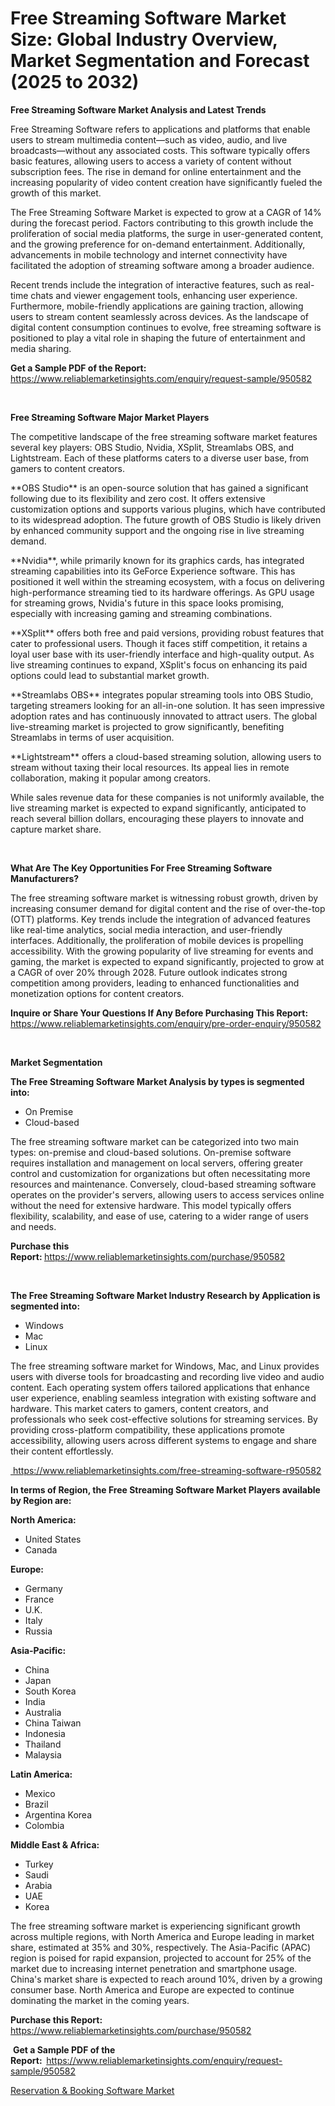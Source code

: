 <p><h1>Free Streaming Software Market Size: Global Industry Overview, Market Segmentation and Forecast (2025 to 2032)</h1></p><p><strong>Free Streaming Software Market Analysis and Latest Trends</strong></p>
<p><p>Free Streaming Software refers to applications and platforms that enable users to stream multimedia content—such as video, audio, and live broadcasts—without any associated costs. This software typically offers basic features, allowing users to access a variety of content without subscription fees. The rise in demand for online entertainment and the increasing popularity of video content creation have significantly fueled the growth of this market.</p><p>The Free Streaming Software Market is expected to grow at a CAGR of 14% during the forecast period. Factors contributing to this growth include the proliferation of social media platforms, the surge in user-generated content, and the growing preference for on-demand entertainment. Additionally, advancements in mobile technology and internet connectivity have facilitated the adoption of streaming software among a broader audience. </p><p>Recent trends include the integration of interactive features, such as real-time chats and viewer engagement tools, enhancing user experience. Furthermore, mobile-friendly applications are gaining traction, allowing users to stream content seamlessly across devices. As the landscape of digital content consumption continues to evolve, free streaming software is positioned to play a vital role in shaping the future of entertainment and media sharing.</p></p>
<p><strong>Get a Sample PDF of the Report:&nbsp;</strong> <a href="https://www.reliablemarketinsights.com/enquiry/request-sample/950582?utm_campaign=2959&utm_medium=2&utm_source=Github&utm_content=ia&utm_term=06032025&utm_id=free-streaming-software">https://www.reliablemarketinsights.com/enquiry/request-sample/950582</a></p>
<p>&nbsp;</p>
<p><strong>Free Streaming Software Major Market Players</strong></p>
<p><p>The competitive landscape of the free streaming software market features several key players: OBS Studio, Nvidia, XSplit, Streamlabs OBS, and Lightstream. Each of these platforms caters to a diverse user base, from gamers to content creators.</p><p>**OBS Studio** is an open-source solution that has gained a significant following due to its flexibility and zero cost. It offers extensive customization options and supports various plugins, which have contributed to its widespread adoption. The future growth of OBS Studio is likely driven by enhanced community support and the ongoing rise in live streaming demand.</p><p>**Nvidia**, while primarily known for its graphics cards, has integrated streaming capabilities into its GeForce Experience software. This has positioned it well within the streaming ecosystem, with a focus on delivering high-performance streaming tied to its hardware offerings. As GPU usage for streaming grows, Nvidia's future in this space looks promising, especially with increasing gaming and streaming combinations.</p><p>**XSplit** offers both free and paid versions, providing robust features that cater to professional users. Though it faces stiff competition, it retains a loyal user base with its user-friendly interface and high-quality output. As live streaming continues to expand, XSplit's focus on enhancing its paid options could lead to substantial market growth.</p><p>**Streamlabs OBS** integrates popular streaming tools into OBS Studio, targeting streamers looking for an all-in-one solution. It has seen impressive adoption rates and has continuously innovated to attract users. The global live-streaming market is projected to grow significantly, benefiting Streamlabs in terms of user acquisition.</p><p>**Lightstream** offers a cloud-based streaming solution, allowing users to stream without taxing their local resources. Its appeal lies in remote collaboration, making it popular among creators.</p><p>While sales revenue data for these companies is not uniformly available, the live streaming market is expected to expand significantly, anticipated to reach several billion dollars, encouraging these players to innovate and capture market share.</p></p>
<p>&nbsp;</p>
<p><strong>What Are The Key Opportunities For Free Streaming Software Manufacturers?</strong></p>
<p><p>The free streaming software market is witnessing robust growth, driven by increasing consumer demand for digital content and the rise of over-the-top (OTT) platforms. Key trends include the integration of advanced features like real-time analytics, social media interaction, and user-friendly interfaces. Additionally, the proliferation of mobile devices is propelling accessibility. With the growing popularity of live streaming for events and gaming, the market is expected to expand significantly, projected to grow at a CAGR of over 20% through 2028. Future outlook indicates strong competition among providers, leading to enhanced functionalities and monetization options for content creators.</p></p>
<p><strong>Inquire or Share Your Questions If Any Before Purchasing This Report:</strong> <a href="https://www.reliablemarketinsights.com/enquiry/pre-order-enquiry/950582?utm_campaign=2959&utm_medium=2&utm_source=Github&utm_content=ia&utm_term=06032025&utm_id=free-streaming-software">https://www.reliablemarketinsights.com/enquiry/pre-order-enquiry/950582</a></p>
<p>&nbsp;</p>
<p><strong>Market Segmentation</strong></p>
<p><strong>The Free Streaming Software Market Analysis by types is segmented into:</strong></p>
<p><ul><li>On Premise</li><li>Cloud-based</li></ul></p>
<p><p>The free streaming software market can be categorized into two main types: on-premise and cloud-based solutions. On-premise software requires installation and management on local servers, offering greater control and customization for organizations but often necessitating more resources and maintenance. Conversely, cloud-based streaming software operates on the provider's servers, allowing users to access services online without the need for extensive hardware. This model typically offers flexibility, scalability, and ease of use, catering to a wider range of users and needs.</p></p>
<p><strong>Purchase this Report:&nbsp;</strong><a href="https://www.reliablemarketinsights.com/purchase/950582?utm_campaign=2959&utm_medium=2&utm_source=Github&utm_content=ia&utm_term=06032025&utm_id=free-streaming-software">https://www.reliablemarketinsights.com/purchase/950582</a></p>
<p>&nbsp;</p>
<p><strong>The Free Streaming Software Market Industry Research by Application is segmented into:</strong></p>
<p><ul><li>Windows</li><li>Mac</li><li>Linux</li></ul></p>
<p><p>The free streaming software market for Windows, Mac, and Linux provides users with diverse tools for broadcasting and recording live video and audio content. Each operating system offers tailored applications that enhance user experience, enabling seamless integration with existing software and hardware. This market caters to gamers, content creators, and professionals who seek cost-effective solutions for streaming services. By providing cross-platform compatibility, these applications promote accessibility, allowing users across different systems to engage and share their content effortlessly.</p></p>
<p><a href="https://www.reliablemarketinsights.com/free-streaming-software-r950582?utm_campaign=2959&utm_medium=2&utm_source=Github&utm_content=ia&utm_term=06032025&utm_id=free-streaming-software">&nbsp;https://www.reliablemarketinsights.com/free-streaming-software-r950582</a></p>
<p><strong>In terms of Region, the Free Streaming Software Market Players available by Region are:</strong></p>
<p>
    <p> <strong> North America: </strong>
        <ul>
            <li>United States</li>
            <li>Canada</li>
        </ul>
        </p> 
    <p> <strong> Europe: </strong>
        <ul>
            <li>Germany</li>
            <li>France</li>
            <li>U.K.</li>
            <li>Italy</li>
            <li>Russia</li>
        </ul>
        </p> 
    <p> <strong> Asia-Pacific: </strong>
        <ul>
            <li>China</li>
            <li>Japan</li>
            <li>South Korea</li>
            <li>India</li>
            <li>Australia</li>
            <li>China Taiwan</li>
            <li>Indonesia</li>
            <li>Thailand</li>
            <li>Malaysia</li>
        </ul>
        </p> 
    <p> <strong> Latin America: </strong>
        <ul>
            <li>Mexico</li>
            <li>Brazil</li>
            <li>Argentina Korea</li>
            <li>Colombia</li>
        </ul>
        </p> 
    <p> <strong> Middle East & Africa: </strong>
        <ul>
            <li>Turkey</li>
            <li>Saudi</li>
            <li>Arabia</li>
            <li>UAE</li>
            <li>Korea</li>
        </ul>
    </p>
    </p>
<p><p>The free streaming software market is experiencing significant growth across multiple regions, with North America and Europe leading in market share, estimated at 35% and 30%, respectively. The Asia-Pacific (APAC) region is poised for rapid expansion, projected to account for 25% of the market due to increasing internet penetration and smartphone usage. China's market share is expected to reach around 10%, driven by a growing consumer base. North America and Europe are expected to continue dominating the market in the coming years.</p></p>
<p><strong>Purchase this Report: </strong><a href="https://www.reliablemarketinsights.com/purchase/950582?utm_campaign=2959&utm_medium=2&utm_source=Github&utm_content=ia&utm_term=06032025&utm_id=free-streaming-software">https://www.reliablemarketinsights.com/purchase/950582</a></p>
<p>&nbsp;<strong>Get a Sample PDF of the Report:&nbsp;&nbsp;</strong><a href="https://www.reliablemarketinsights.com/enquiry/request-sample/950582?utm_campaign=2959&utm_medium=2&utm_source=Github&utm_content=ia&utm_term=06032025&utm_id=free-streaming-software">https://www.reliablemarketinsights.com/enquiry/request-sample/950582</a></p>
<p><strong></strong></p>
<p><p><a href="https://github.com/qetelosooya/Market-Research-Report-List-1/blob/main/reservation-booking-software-market.md?utm_campaign=2959&utm_medium=2&utm_source=Github&utm_content=ia&utm_term=06032025&utm_id=free-streaming-software">Reservation & Booking Software Market</a></p></p>